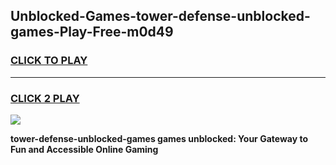 
## Unblocked-Games-tower-defense-unblocked-games-Play-Free-m0d49
<h3>
<a href="https://premium76.site?title=tower-defense-unblocked-games&ref=15A">CLICK TO PLAY</a></h3>
<hr>

<h3>
<a href="https://premium76.site?title=tower-defense-unblocked-games&ref=15A">CLICK 2 PLAY</a>
  
</h3>

<a href="https://premium76.site?title=tower-defense-unblocked-games&ref=15A"><img src="https://clearcache.store/games.png"></a>


**tower-defense-unblocked-games games unblocked: Your Gateway to Fun and Accessible Online Gaming**

